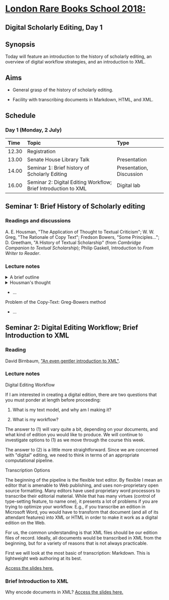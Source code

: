 # [London Rare Books School 2018:](/../index.md)

## Digital Scholarly Editing, Day 1

## Synopsis

Today will feature an introduction to the history of scholarly editing, an overview of digital workflow strategies, and an introduction to XML.

## Aims

- General grasp of the history of scholarly editing.

- Facility with transcribing documents in Markdown, HTML, and XML.

## Schedule

### Day 1 (Monday, 2 July)

Time  | Topic                                                          | Type
:---- | :------------------------------------------------------------- | :-----------------------
12.30 | Registration                                                   |                          |
13.00 | Senate House Library Talk                                      | Presentation             |
14.00 | Seminar 1: Brief history of Scholarly Editing                  | Presentation, Discussion |
16.00 | Seminar 2: Digital Editing Workflow; Brief Introduction to XML | Digital lab              |  |

## Seminar 1: Brief History of Scholarly editing

### Readings and discussions

A. E. Housman, "The Application of Thought to Textual Criticism"; W. W. Greg, "The Rationale of Copy Text"; Fredson Bowers, "Some Principles..."; D. Greetham, "A History of Textual Scholarship" (from _Cambridge Companion to Textual Scholarship_); Philip Gaskell, Introduction to _From Writer to Reader_.

### Lecture notes

<details>
  <summary>A brief outline</summary>
  <p>
</p>
  <ul>
  <li><p>Peisistratus (560–527 BCE) orders the 'official' text of Homer. The primary challenge was to build a coherent text from myriad versions spoken by the rhapsodes. This could be a viable beginning of textual criticism, i.e., being aware of variance and attending to authenticity and authority (whatever those terms mean). (Discuss!)</p></li>
  <li><p>Lycurgus (c. 390–324 BCE) arranges for single texts of Aeschylus, Sophocles, and Euripedes to be deposited into Athenian archives.</p></li>
  <li><p>The history of textual editing is a history of arguments about the meaning of terms such as authenticity and authority.</p></li>
  <li><p>What is the <em>textus receptus</em>? E.g., Falstaff "babbl'd o' green fields" (Shakespeare, <em>Henry V</em>); "soiled fish of the sea" (Melville, <em>White-Jacket</em>).</p></li>
  <li><p>Alexandrian library: manuscript copying; the birth of collation as a practice; dealing with anomalies.</p></li>
  <li><p>Descriptive Bibliography.</p></li>
  <li><p>Biblical scholarship and philology.
</p></li>
</ul>
</details>

 

<details>
  <summary>Housman's thought</summary>
  <p>

- "[quote]".

- "[another quote]".

</p>
</details>

- ...

Problem of the Copy-Text: Greg-Bowers method

- ...

## Seminar 2: Digital Editing Workflow; Brief Introduction to XML

### Reading

David Birnbaum, ["An even gentler introduction to XML"](http://dh.obdurodon.org/what-is-xml.xhtml).

### Lecture notes

Digital Editing Workflow

If I am interested in creating a digital edition, there are two questions that you must ponder at length before proceeding:

1. What is my text model, and why am I making it?

2. What is my workflow?

The answer to (1) will vary quite a bit, depending on your documents, and what kind of edition you would like to produce. We will continue to investigate options to (1) as we move through the course this week.

The answer to (2) is a little more straightforward. Since we are concerned with "digital" editing, we need to think in terms of an appropriate computational pipeline.

Transcription Options

The beginning of the pipeline is the flexible text editor. By flexible I mean an editor that is amenable to Web publishing, and uses non-proprietary open source formatting. Many editors have used proprietary word processors to transcribe their editorial material. While that has many virtues (control of type-setting feature, to name one), it presents a lot of problems if you are trying to optimize your workflow. E.g., if you transcribe an edition in Microsoft Word, you would have to transform that document (and all of its attendant features) into XML or HTML in order to make it work as a digital edition on the Web.

For us, the common understanding is that XML files should be our edition files of record. Ideally, all documents would be transcribed in XML from the beginning, but for a variety of reasons that is not always practicable.

First we will look at the most basic of transcription: Markdown. This is lightweight web authoring at its best.

[Access the slides here.](insert-link)

### Brief Introduction to XML

Why encode documents in XML? [Access the slides here.](fill-in-link)
